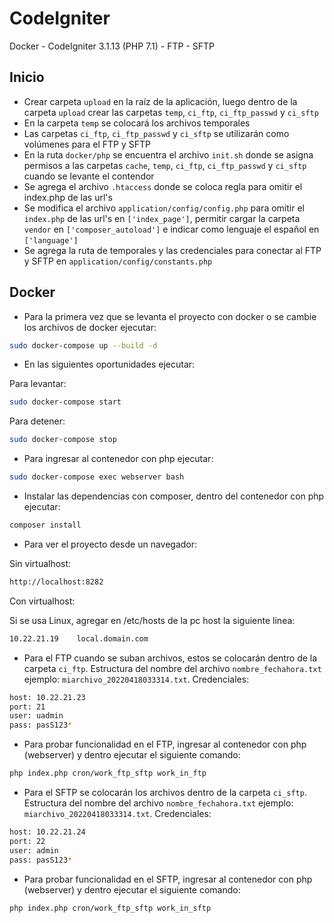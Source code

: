 # CodeIgniter
Docker - CodeIgniter 3.1.13 (PHP 7.1) - FTP - SFTP

## Inicio
- Crear carpeta `upload` en la raíz de la aplicación, luego dentro de la carpeta `upload` crear las carpetas `temp`, `ci_ftp`, `ci_ftp_passwd` y `ci_sftp`
- En la carpeta `temp` se colocará los archivos temporales
- Las carpetas `ci_ftp`, `ci_ftp_passwd` y `ci_sftp` se utilizarán como volúmenes para el FTP y SFTP
- En la ruta `docker/php` se encuentra el archivo `init.sh` donde se asigna permisos a las carpetas `cache`, `temp`, `ci_ftp`, `ci_ftp_passwd` y `ci_sftp` cuando se levante el contendor
- Se agrega el archivo `.htaccess` donde se coloca regla para omitir el index.php de las url's
- Se modifica el archivo `application/config/config.php` para omitir el `index.php` de las url's en `['index_page']`, permitir cargar la carpeta `vendor` en `['composer_autoload']` e indicar como lenguaje el español en `['language']`
- Se agrega la ruta de temporales y las credenciales para conectar al FTP y SFTP en `application/config/constants.php`

## Docker
- Para la primera vez que se levanta el proyecto con docker o se cambie los archivos de docker ejecutar:
```bash
sudo docker-compose up --build -d
```
- En las siguientes oportunidades ejecutar:

Para levantar:
```bash
sudo docker-compose start
```
Para detener:
```bash
sudo docker-compose stop
```
- Para ingresar al contenedor con php ejecutar:
```bash
sudo docker-compose exec webserver bash
```

- Instalar las dependencias con composer, dentro del contenedor con php ejecutar:
```bash
composer install
```
- Para ver el proyecto desde un navegador:

Sin virtualhost:
```bash
http://localhost:8282
```
Con virtualhost:

Si se usa Linux, agregar en /etc/hosts de la pc host la siguiente linea:
```bash
10.22.21.19    local.domain.com
```
- Para el FTP cuando se suban archivos, estos se colocarán dentro de la carpeta `ci_ftp`. Estructura del nombre del archivo `nombre_fechahora.txt` ejemplo: `miarchivo_20220418033314.txt`. Credenciales:
```bash
host: 10.22.21.23
port: 21
user: uadmin
pass: pasS123*
```
- Para probar funcionalidad en el FTP, ingresar al contenedor con php (webserver) y dentro ejecutar el siguiente comando:
```bash
php index.php cron/work_ftp_sftp work_in_ftp
```
- Para el SFTP se colocarán los archivos dentro de la carpeta `ci_sftp`. Estructura del nombre del archivo `nombre_fechahora.txt` ejemplo: `miarchivo_20220418033314.txt`. Credenciales:
```bash
host: 10.22.21.24
port: 22
user: admin
pass: pasS123*
```
- Para probar funcionalidad en el SFTP, ingresar al contenedor con php (webserver) y dentro ejecutar el siguiente comando:
```bash
php index.php cron/work_ftp_sftp work_in_sftp
```